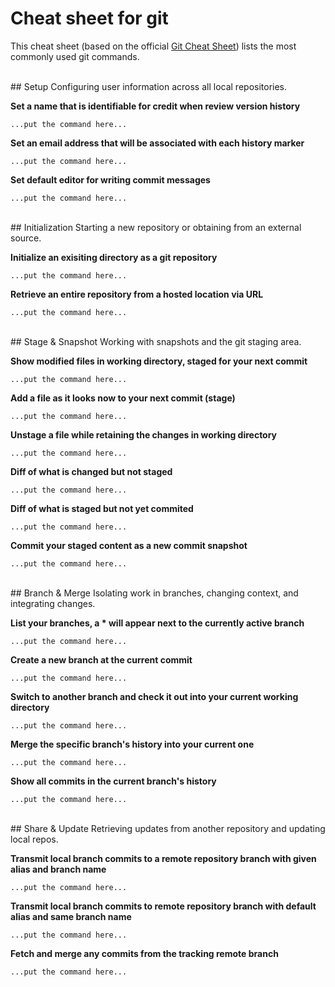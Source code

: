 # Cheat sheet for git
This cheat sheet (based on the official [Git Cheat Sheet](https://services.github.com/on-demand/downloads/github-git-cheat-sheet.pdf)) lists the most commonly used git commands.

<br>
## Setup
Configuring user information across all local repositories.

**Set a name that is identifiable for credit when review version history**

```...put the command here...```

**Set an email address that will be associated with each history marker**

```...put the command here...```

**Set default editor for writing commit messages**

```...put the command here...```

<br>
## Initialization
Starting a new repository or obtaining from an external source.

**Initialize an exisiting directory as a git repository**

```...put the command here...```

**Retrieve an entire repository from a hosted location via URL**

```...put the command here...```

<br>
## Stage & Snapshot
Working with snapshots and the git staging area.

**Show modified files in working directory, staged for your next commit**

```...put the command here...```

**Add a file as it looks now to your next commit (stage)**

```...put the command here...```

**Unstage a file while retaining the changes in working directory**

```...put the command here...```

**Diff of what is changed but not staged**

```...put the command here...```

**Diff of what is staged but not yet commited**

```...put the command here...```

**Commit your staged content as a new commit snapshot**

```...put the command here...```

<br>
## Branch & Merge
Isolating work in branches, changing context, and integrating changes.

**List your branches, a * will appear next to the currently active branch**

```...put the command here...```

**Create a new branch at the current commit**

```...put the command here...```

**Switch to another branch and check it out into your current working directory**

```...put the command here...```

**Merge the specific branch's history into your current one**

```...put the command here...```

**Show all commits in the current branch's history**

```...put the command here...```

<br>
## Share & Update
Retrieving updates from another repository and updating local repos.

**Transmit local branch commits to a remote repository branch with given alias and branch name**

```...put the command here...```

**Transmit local branch commits to remote repository branch with default alias and same branch name**

```...put the command here...```

**Fetch and merge any commits from the tracking remote branch**

```...put the command here...```
